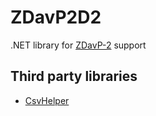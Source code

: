 ZDavP2D2
========

.NET library for [ZDavP-2](http://www.durs.gov.si/si/aktualno/nove_zahteve_za_racunalniske_programe_za_izdajanje_racunov/zahteve_za_racunalniske_programe_in_elektronske_naprave_ki_se_uporabljajo_za_izdajanje_racunov_pri_gotovinskem_poslovanju/) support


Third party libraries
---------------------

- [CsvHelper](https://github.com/JoshClose/CsvHelper)
